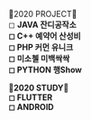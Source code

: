 🌱2020 PROJECT🌱<BR>
◻  <B>JAVA 잔디공작소 <BR>
◻  C++ 예약어 산성비<BR>
◻  PHP 커먼 유니크<BR>
◻  미소첼 미백싹싹 <BR>
◻  PYTHON 행Show<BR>
  
🌱2020 STUDY🌱<BR>
◻ FLUTTER<BR>
◻   ANDROID</B>
  

